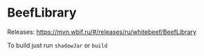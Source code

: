 # BeefLibrary

Releases:
https://mvn.wbif.ru/#/releases/ru/whitebeef/BeefLibrary

To build just run `shadowJar` or `build`

